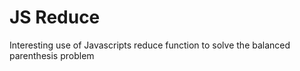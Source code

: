 # JS Reduce

Interesting use of Javascripts reduce function to solve the balanced parenthesis problem
